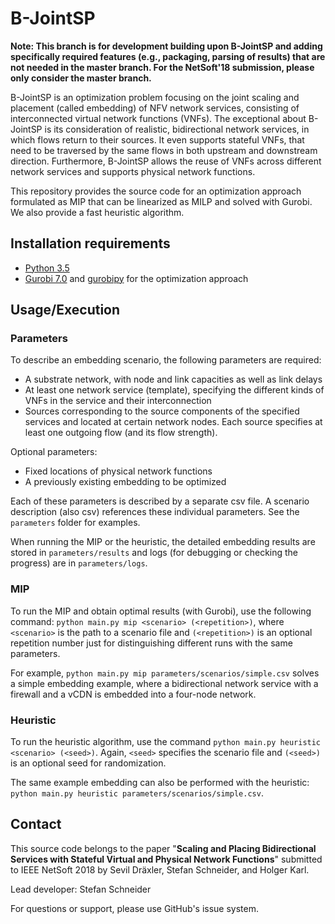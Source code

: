 # B-JointSP 

**Note: This branch is for development building upon B-JointSP and adding specifically required features (e.g., packaging, parsing of results) that are not needed in the master branch. For the NetSoft'18 submission, please only consider the master branch.**

B-JointSP is an optimization problem focusing on the joint scaling and placement (called embedding) of NFV network services, consisting of interconnected virtual network functions (VNFs). The exceptional about B-JointSP is its consideration of realistic, bidirectional network services, in which flows return to their sources. It even supports stateful VNFs, that need to be traversed by the same flows in both upstream and downstream direction. Furthermore, B-JointSP allows the reuse of VNFs across different network services and supports physical network functions.

This repository provides the source code for an optimization approach formulated as MIP that can be linearized as MILP and solved with Gurobi. We also provide a fast heuristic algorithm.

## Installation requirements

* [Python 3.5](https://www.python.org/)
* [Gurobi 7.0](http://www.gurobi.com/) and [gurobipy](http://www.gurobi.com/documentation/6.5/quickstart_mac/the_gurobi_python_interfac.html) for the optimization approach

## Usage/Execution

### Parameters

To describe an embedding scenario, the following parameters are required:

* A substrate network, with node and link capacities as well as link delays
* At least one network service (template), specifying the different kinds of VNFs in the service and their interconnection
* Sources corresponding to the source components of the specified services and located at certain network nodes. Each source specifies at least one outgoing flow (and its flow strength).

Optional parameters:

* Fixed locations of physical network functions
* A previously existing embedding to be optimized

Each of these parameters is described by a separate csv file. A scenario description (also csv) references these individual parameters. See the `parameters` folder for examples.

When running the MIP or the heuristic, the detailed embedding results are stored in `parameters/results` and logs (for debugging or checking the progress) are in `parameters/logs`.

### MIP

To run the MIP and obtain optimal results (with Gurobi), use the following command: `python main.py mip <scenario> (<repetition>)`, where `<scenario>` is the path to a scenario file and `(<repetition>)` is an optional repetition number just for distinguishing different runs with the same parameters.

For example, `python main.py mip parameters/scenarios/simple.csv` solves a simple embedding example, where a bidirectional network service with a firewall and a vCDN is embedded into a four-node network.

### Heuristic

To run the heuristic algorithm, use the command `python main.py heuristic <scenario> (<seed>)`. Again, `<seed>` specifies the scenario file and `(<seed>)` is an optional seed for randomization.

The same example embedding can also be performed with the heuristic: `python main.py heuristic parameters/scenarios/simple.csv`.

## Contact

This source code belongs to the paper "**Scaling and Placing Bidirectional Services with Stateful Virtual and Physical Network Functions**" submitted to IEEE NetSoft 2018 by Sevil Dräxler, Stefan Schneider, and Holger Karl.

Lead developer: Stefan Schneider

For questions or support, please use GitHub's issue system.